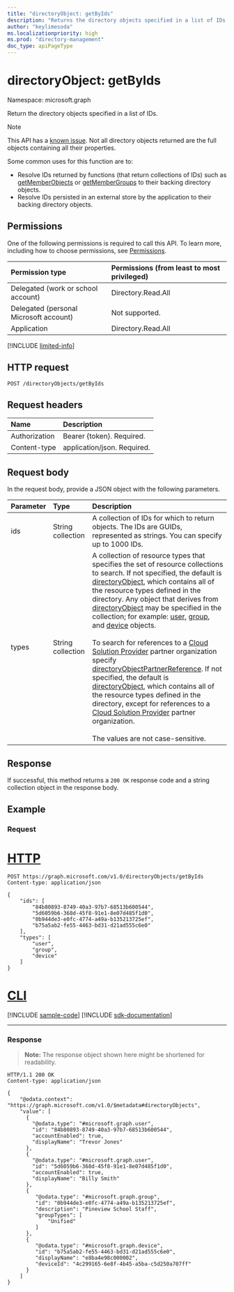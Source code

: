 ```yaml
---
title: "directoryObject: getByIds"
description: "Returns the directory objects specified in a list of IDs."
author: "keylimesoda"
ms.localizationpriority: high
ms.prod: "directory-management"
doc_type: apiPageType
---
```


# directoryObject: getByIds

Namespace: microsoft.graph

Return the directory objects specified in a list of IDs.

>[!NOTE]
>This API has a [known issue](/graph/known-issues#incomplete-objects-when-using-getbyids-request). Not all directory objects returned are the full objects containing all their properties.

Some common uses for this function are to:

* Resolve IDs returned by functions (that return collections of IDs) such as [getMemberObjects](directoryobject-getmemberobjects.md) or [getMemberGroups](directoryobject-getmembergroups.md)  to their backing directory objects.
* Resolve IDs persisted in an external store by the application to their backing directory objects.

## Permissions

One of the following permissions is required to call this API. To learn more, including how to choose permissions, see [Permissions](/graph/permissions-reference).


|Permission type      | Permissions (from least to most privileged)              |
|:--------------------|:---------------------------------------------------------|
|Delegated (work or school account) | Directory.Read.All    |
|Delegated (personal Microsoft account) | Not supported.    |
|Application | Directory.Read.All |

[!INCLUDE [limited-info](../../includes/limited-info.md)]

## HTTP request

<!-- { "blockType": "ignored" } -->

```http
POST /directoryObjects/getByIds
```

## Request headers

| Name       | Description|
|:---------------|:--------|
| Authorization  | Bearer {token}. Required. |
| Content-type  | application/json. Required.  |

## Request body

In the request body, provide a JSON object with the following parameters.

| Parameter   | Type |Description|
|:---------------|:--------|:----------|
|ids|String collection| A collection of IDs for which to return objects. The IDs are GUIDs, represented as strings. You can specify up to 1000 IDs. |
|types|String collection| A collection of resource types that specifies the set of resource collections to search. If not specified, the default is [directoryObject](../resources/directoryobject.md), which contains all of the resource types defined in the directory. Any object that derives from [directoryObject](../resources/directoryobject.md) may be specified in the collection; for example: [user](../resources/user.md), [group](../resources/group.md), and [device](../resources/device.md) objects. <br/><br/>To search for references to a [Cloud Solution Provider](https://partner.microsoft.com/cloud-solution-provider) partner organization specify [directoryObjectPartnerReference](../resources/directoryobjectpartnerreference.md). If not specified, the default is [directoryObject](../resources/directoryobject.md), which contains all of the resource types defined in the directory, except for references to a [Cloud Solution Provider](https://partner.microsoft.com/cloud-solution-provider) partner organization. </br><br/> The values are not case-sensitive.|

## Response

If successful, this method returns a `200 OK` response code and a string collection object in the response body.

## Example

### Request


# [HTTP](#tab/http)
<!-- {
  "blockType": "request",
  "name": "directoryobject_getById"
}-->

```http
POST https://graph.microsoft.com/v1.0/directoryObjects/getByIds
Content-type: application/json

{
    "ids": [
        "84b80893-8749-40a3-97b7-68513b600544",
        "5d6059b6-368d-45f8-91e1-8e07d485f1d0",
        "0b944de3-e0fc-4774-a49a-b135213725ef",
        "b75a5ab2-fe55-4463-bd31-d21ad555c6e0"
    ],
    "types": [
        "user",
        "group",
        "device"
    ]
}
```

# [CLI](#tab/cli)
[!INCLUDE [sample-code](../includes/snippets/cli/directoryobject-getbyid-cli-snippets.md)]
[!INCLUDE [sdk-documentation](../includes/snippets/snippets-sdk-documentation-link.md)]

---

### Response

>**Note:** The response object shown here might be shortened for readability.
<!-- {
  "blockType": "response",
  "truncated": true,
  "@odata.type": "microsoft.graph.directoryObject",
  "isCollection": true
} -->

```http
HTTP/1.1 200 OK
Content-type: application/json

{
    "@odata.context": "https://graph.microsoft.com/v1.0/$metadata#directoryObjects",
    "value": [
      {
        "@odata.type": "#microsoft.graph.user",
        "id": "84b80893-8749-40a3-97b7-68513b600544",
        "accountEnabled": true,
        "displayName": "Trevor Jones"
      },
      {
        "@odata.type": "#microsoft.graph.user",
        "id": "5d6059b6-368d-45f8-91e1-8e07d485f1d0",
        "accountEnabled": true,
        "displayName": "Billy Smith"
      },
      {
         "@odata.type": "#microsoft.graph.group",
         "id": "0b944de3-e0fc-4774-a49a-b135213725ef",
         "description": "Pineview School Staff",
         "groupTypes": [
             "Unified"
         ]
      },
      {
         "@odata.type": "#microsoft.graph.device",
         "id": "b75a5ab2-fe55-4463-bd31-d21ad555c6e0",
         "displayName": "e8ba4e98c000002",
         "deviceId": "4c299165-6e8f-4b45-a5ba-c5d250a707ff"
      }
    ]
}
```

<!-- uuid: 8fcb5dbc-d5aa-4681-8e31-b001d5168d79
2015-10-25 14:57:30 UTC -->
<!-- {
  "type": "#page.annotation",
  "description": "directoryObject: getById",
  "keywords": "",
  "section": "documentation",
  "tocPath": "",
  "suppressions": [
  ]
}-->

